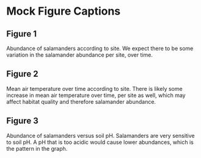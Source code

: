 # Mock Figure Captions

## Figure 1
Abundance of salamanders according to site. We expect there to be some variation in the salamander abundance per site, over time. 
## Figure 2
Mean air temperature over time according to site. There is likely some increase in mean air temperature over time, per site as well, which may affect habitat quality and therefore salamander abundance. 
## Figure 3
Abundance of salamanders versus soil pH. Salamanders are very sensitive to soil pH. A pH that is too acidic would cause lower abundances, which is the pattern in the graph.

